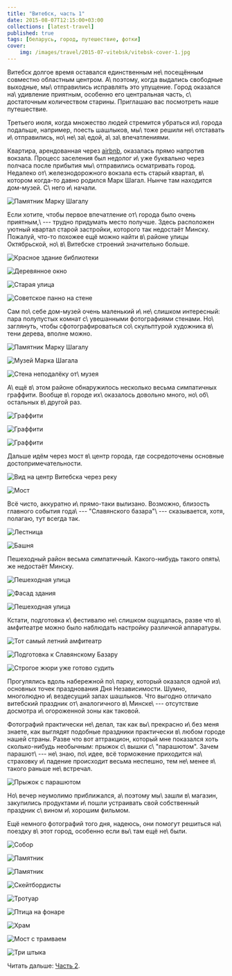 ```yaml
---
title: "Витебск, часть 1"
date: 2015-08-07T12:15:00+03:00
collections: [latest-travel]
published: true
tags: [беларусь, город, путешествие, фотки]
cover:
    img: /images/travel/2015-07-vitebsk/vitebsk-cover-1.jpg
---
```


Витебск долгое время оставался единственным не\ посещённым совместно областным центром. А\ поэтому, когда выдались
свободные выходные, мы\ отправились исправлять это упущение. Город оказался на\ удивление приятным, особенно его
центральная часть, с\ достаточным количеством старины. Приглашаю вас посмотреть наше путешествие.

<!--more-->

Третьего июля, когда множество людей стремится убраться из\ города подальше, например, поесть шашлыков, мы\ тоже решили
не\ отставать и\ отправились, но\ не\ за\ едой, а\ за\ впечатлениями.

Квартира, арендованная через [airbnb][], оказалась прямо напротив вокзала. Процесс заселения был недолог и\ уже
буквально через полчаса после прибытия мы\ отправились осматривать город. Недалеко от\ железнодорожного вокзала есть
старый квартал, в\ котором когда-то давно родился Марк Шагал. Нынче там находится дом-музей. С\ него и\ начали.

![](/images/travel/2015-07-vitebsk/vitebsk-chagall-sculpture.jpg "Памятник Марку Шагалу")

Если хотите, чтобы первое впечатление от\ города было очень приятным,\ --- трудно придумать место получше. Здесь
расположен уютный квартал старой застройки, которого так недостаёт Минску. Пожалуй, что-то похожее ещё можно найти
в\ районе улицы Октябрьской, но\ в\ Витебске строений значительно больше.

![](/images/travel/2015-07-vitebsk/vitebsk-old-district-1.jpg "Красное здание библиотеки")

![](/images/travel/2015-07-vitebsk/vitebsk-old-district-2.jpg "Деревянное окно")

![](/images/travel/2015-07-vitebsk/vitebsk-old-district-3.jpg "Старая улица")

![](/images/travel/2015-07-vitebsk/vitebsk-old-district-4.jpg "Советское панно на стене")

Сам по\ себе дом-музей очень маленький и\ не\ слишком интересный: пара полупустых комнат с\ увешанными фотографиями
стенами. Но\ заглянуть, чтобы сфотографироваться со\ скульптурой художника в\ тени дерева, вполне можно.

![](/images/travel/2015-07-vitebsk/vitebsk-chagall-museum-sculpture.jpg "Памятник Марку Шагалу")

![](/images/travel/2015-07-vitebsk/vitebsk-chagall-museum.jpg "Музей Марка Шагала")

![Стена неподалёку от\ музея](/images/travel/2015-07-vitebsk/vitebsk-chagall-museum-wall.jpg "Стена в стиле картин Марка Шагала")

А\ ещё в\ этом районе обнаружилось несколько весьма симпатичных граффити. Вообще в\ городе их\ оказалось довольно много,
но\ об\ остальных в\ другой раз.

![](/images/travel/2015-07-vitebsk/vitebsk-old-district-graffiti-1.jpg "Граффити")

![](/images/travel/2015-07-vitebsk/vitebsk-old-district-graffiti-2.jpg "Граффити")

![](/images/travel/2015-07-vitebsk/vitebsk-old-district-graffiti-3.jpg "Граффити")

Дальше идём через мост в\ центр города, где сосредоточены основные достопримечательности.

![](/images/travel/2015-07-vitebsk/vitebsk-river-view-1.jpg "Вид на центр Витебска через реку")

![](/images/travel/2015-07-vitebsk/vitebsk-river-view-2.jpg "Мост")

Всё чисто, аккуратно и\ прямо-таки вылизано. Возможно, близость главного события года\ --- "Славянского базара"\ ---
сказывается, хотя, полагаю, тут всегда так.

![](/images/travel/2015-07-vitebsk/vitebsk-stairs.jpg "Лестница")

![](/images/travel/2015-07-vitebsk/vitebsk-tower.jpg "Башня")

Пешеходный район весьма симпатичный. Какого-нибудь такого опять\ же недостаёт Минску.

![](/images/travel/2015-07-vitebsk/vitebsk-pedestrian-zone-1.jpg "Пешеходная улица")

![](/images/travel/2015-07-vitebsk/vitebsk-pedestrian-zone-2.jpg "Фасад здания")

![](/images/travel/2015-07-vitebsk/vitebsk-pedestrian-zone-3.jpg "Пешеходная улица")

Кстати, подготовка к\ фестивалю не\ слишком ощущалась, разве что в\ амфитеатре можно было наблюдать настройку различной
аппаратуры.

![Тот самый летний амфитеатр](/images/travel/2015-07-vitebsk/vitebsk-preparation-1.jpg "Тот самый летний амфитеатр")

![](/images/travel/2015-07-vitebsk/vitebsk-preparation-2.jpg "Подготовка к Славянскому Базару")

![Строгое жюри уже готово судить](/images/travel/2015-07-vitebsk/vitebsk-preparation-3.jpg "Голуби на крыше")

Прогулялись вдоль набережной по\ парку, который оказался одной из\ основных точек празднования Дня Независимости. Шумно,
многолюдно и\ вездесущий запах шашлыков. Что выгодно отличало витебский праздник от\ аналогичного в\ Минске\ ---
отсутствие досмотра и\ огороженной зоны как таковой.

Фотографий практически не\ делал, так как вы\ прекрасно и\ без меня знаете, как выглядят подобные праздники практически
в\ любом городе нашей страны. Разве что вот аттракцион, который мне показался хоть сколько-нибудь необычным: прыжок
с\ вышки с\ "парашютом". Зачем парашют\ --- не\ знаю, по\ идее, всё торможение приходится на\ страховку и\ падение
происходит весьма неспешно, тем не\ менее я\ такого раньше не\ встречал.

![](/images/travel/2015-07-vitebsk/vitebsk-jump.jpg "Прыжок с парашютом")

Но\ вечер неумолимо приближался, а\ поэтому мы\ зашли в\ магазин, закупились продуктами и\ пошли устраивать свой
собственный праздник с\ вином и\ хорошим фильмом.

Ещё немного фотографий того дня, надеюсь, они помогут решиться на\ поездку в\ этот город, особенно если вы\ там ещё
не\ были.

![](/images/travel/2015-07-vitebsk/vitebsk-day-1.jpg "Собор")

![](/images/travel/2015-07-vitebsk/vitebsk-day-2.jpg "Памятник")

![](/images/travel/2015-07-vitebsk/vitebsk-day-3.jpg "Памятник")

![](/images/travel/2015-07-vitebsk/vitebsk-day-4.jpg "Скейтбордисты")

![](/images/travel/2015-07-vitebsk/vitebsk-day-5.jpg "Тротуар")

![](/images/travel/2015-07-vitebsk/vitebsk-day-6.jpg "Птица на фонаре")

![](/images/travel/2015-07-vitebsk/vitebsk-day-7.jpg "Храм")

![](/images/travel/2015-07-vitebsk/vitebsk-day-8.jpg "Мост с трамваем")

![](/images/travel/2015-07-vitebsk/vitebsk-day-9.jpg "Три штыка")

Читать дальше: [Часть 2](/post/vitebsk-2/).

[airbnb]: /post/airbnb-currency/
